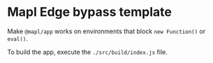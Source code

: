 # Mapl Edge bypass template

Make `@mapl/app` works on environments that block `new Function()` or `eval()`.

To build the app, execute the `./src/build/index.js` file.
